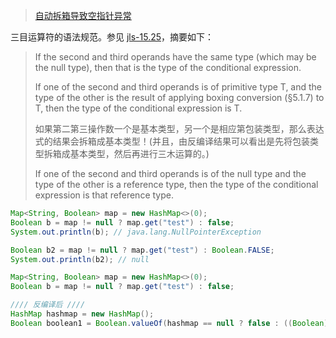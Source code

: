 
> [自动拆箱导致空指针异常](http://www.hollischuang.com/archives/435)

三目运算符的语法规范。参见 [jls-15.25](http://docs.oracle.com/javase/specs/jls/se7/html/jls-15.html#jls-15.25)，摘要如下：

> If the second and third operands have the same type (which may be the null type), then that is the type of the conditional expression.
>
>   If one of the second and third operands is of primitive type T, and the type of the other is the result of applying boxing conversion (§5.1.7) to T, then the type of the conditional expression is T.
>
> 如果第二第三操作数一个是基本类型，另一个是相应第包装类型，那么表达式的结果会拆箱成基本类型！(并且，由反编译结果可以看出是先将包装类型拆箱成基本类型，然后再进行三木运算的。)
>
>  If one of the second and third operands is of the null type and the type of the other is a reference type, then the type of the conditional expression is that reference type.

```java
Map<String, Boolean> map = new HashMap<>(0);
Boolean b = map != null ? map.get("test") : false;
System.out.println(b); // java.lang.NullPointerException

Boolean b2 = map != null ? map.get("test") : Boolean.FALSE;
System.out.println(b2); // null
```

```java
Map<String, Boolean> map = new HashMap<>(0);
Boolean b = map != null ? map.get("test") : false;

//// 反编译后 //// 
HashMap hashmap = new HashMap();
Boolean boolean1 = Boolean.valueOf(hashmap == null ? false : ((Boolean)hashmap.get("test")).booleanValue()); 
```